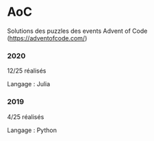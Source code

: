 # AoC
Solutions des puzzles des events Advent of Code (https://adventofcode.com/)

### 2020

12/25 réalisés

Langage : Julia


### 2019

4/25 réalisés

Langage : Python
